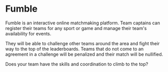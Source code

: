 # Fumble
Fumble is an interactive online matchmaking platform. Team captains can register their teams for any sport or game and manage their team's availability for events. 

They will be able to challenge other teams around the area and fight their way to the top of the leaderboards. Teams that do not come to an agreement in a challenge will be penalized and their match will be nullified. 

Does your team have the skills and coordination to climb to the top?
